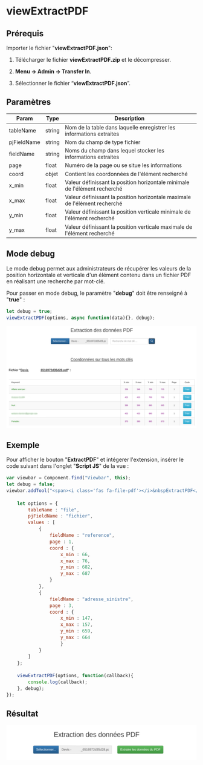 # viewExtractPDF

## Prérequis

Importer le fichier "**viewExtractPDF.json**":

1. Télécharger le fichier **viewExtractPDF.zip** et le décompresser.

2. **Menu → Admin → Transfer In**.

3. Sélectionner le fichier “**viewExtractPDF.json**”.

## Paramètres 

|Param|	Type|	Description|
|-----|-----|--------------|
|tableName|	string|	Nom de la table dans laquelle enregistrer les informations extraites
|pjFieldName|	string|	Nom du champ de type fichier
|fieldName|	string|	Noms du champ dans lequel stocker les informations extraites
|page|	float|	Numéro de la page ou se situe les informations
|coord| objet| Contient les coordonnées de l'élément recherché
|x_min|	float|	Valeur définissant la position horizontale minimale de l'élément recherché
|x_max|	float|	Valeur définissant la position horizontale maximale de l'élément recherché
|y_min|	float|	Valeur définissant la position verticale minimale de l'élément recherché
|y_max|	float|	Valeur définissant la position verticale maximale de l'élément recherché

## Mode debug

Le mode debug permet aux administrateurs de récupérer les valeurs de la position horizontale et verticale d'un élément contenu dans un fichier PDF en réalisant une recherche par mot-clé.

Pour passer en mode debug, le paramètre "**debug**" doit être renseigné à "**true**" :

```javascript
let debug = true;
viewExtractPDF(options, async function(data){}, debug);
```

![screenshot](images/viewExtractPDF1.png "viewExtractPDF")

## Exemple

Pour afficher le bouton "**ExtractPDF**" et intégerer l'extension, insérer le code suivant dans l'onglet "**Script JS**" de la vue :

```javascript
var viewbar = Component.find("Viewbar", this);
let debug = false;
viewbar.addTool("<span><i class='fas fa-file-pdf'></i>&nbspExtractPDF</span>", function(){

    let options = {
        tableName : "file", 
        pjFieldName : "fichier", 
        values : [
            {
                fieldName : "reference", 
                page : 1, 
                coord : {
                    x_min : 66, 
                    x_max : 76, 
                    y_min : 682, 
                    y_max : 687
                }
            },
            {
                fieldName : "adresse_sinistre", 
                page : 3, 
                coord : {
                    x_min : 147, 
                    x_max : 157, 
                    y_min : 659, 
                    y_max : 664
                    }
            }
        ]
    };
    
    viewExtractPDF(options, function(callback){
        console.log(callback);
    }, debug);
});
```

## Résultat

![screenshot](images/viewExtractPDF2.png "viewExtractPDF")